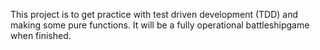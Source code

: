 This project is to get practice with test driven development (TDD) and making some pure functions.  It will be a fully operational battleshipgame when finished. 